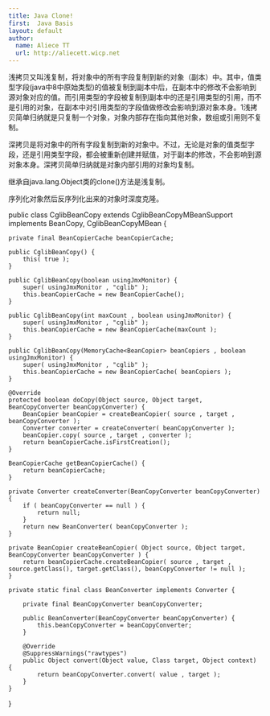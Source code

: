 ```yaml
---
title: Java Clone!
first:  Java Basis
layout: default
author:
  name: Aliece TT
  url: http://aliecett.wicp.net
---
```


浅拷贝又叫浅复制，将对象中的所有字段复制到新的对象（副本）中。其中，值类型字段(java中8中原始类型)的值被复制到副本中后，在副本中的修改不会影响到源对象对应的值。而引用类型的字段被复制到副本中的还是引用类型的引用，而不是引用的对象，在副本中对引用类型的字段值做修改会影响到源对象本身。1浅拷贝简单归纳就是只复制一个对象，对象内部存在指向其他对象，数组或引用则不复制。

深拷贝是将对象中的所有字段复制到新的对象中。不过，无论是对象的值类型字段，还是引用类型字段，都会被重新创建并赋值，对于副本的修改，不会影响到源对象本身。深拷贝简单归纳就是对象内部引用的对象均复制。

继承自java.lang.Object类的clone()方法是浅复制。

序列化对象然后反序列化出来的对象时深度克隆。


public class CglibBeanCopy extends CglibBeanCopyMBeanSupport implements BeanCopy, CglibBeanCopyMBean {

    private final BeanCopierCache beanCopierCache;

    public CglibBeanCopy() {
        this( true );
    }

    public CglibBeanCopy(boolean usingJmxMonitor) {
        super( usingJmxMonitor , "cglib" );
        this.beanCopierCache = new BeanCopierCache();
    }

    public CglibBeanCopy(int maxCount , boolean usingJmxMonitor) {
        super( usingJmxMonitor , "cglib" );
        this.beanCopierCache = new BeanCopierCache(maxCount );
    }

    public CglibBeanCopy(MemoryCache<BeanCopier> beanCopiers , boolean usingJmxMonitor) {
        super( usingJmxMonitor , "cglib" );
        this.beanCopierCache = new BeanCopierCache( beanCopiers );
    }

    @Override
    protected boolean doCopy(Object source, Object target, BeanCopyConverter beanCopyConverter) {
        BeanCopier beanCopier = createBeanCopier( source , target , beanCopyConverter );
        Converter converter = createConverter( beanCopyConverter );
        beanCopier.copy( source , target , converter );
        return beanCopierCache.isFirstCreation();
    }

    BeanCopierCache getBeanCopierCache() {
        return beanCopierCache;
    }

    private Converter createConverter(BeanCopyConverter beanCopyConverter) {
        if ( beanCopyConverter == null ) {
            return null;
        }
        return new BeanConverter( beanCopyConverter );
    }

    private BeanCopier createBeanCopier( Object source, Object target, BeanCopyConverter beanCopyConverter ) {
        return beanCopierCache.createBeanCopier( source , target , source.getClass(), target.getClass(), beanCopyConverter != null );
    }

    private static final class BeanConverter implements Converter {

        private final BeanCopyConverter beanCopyConverter;

        public BeanConverter(BeanCopyConverter beanCopyConverter) {
            this.beanCopyConverter = beanCopyConverter;
        }

        @Override
        @SuppressWarnings("rawtypes")
        public Object convert(Object value, Class target, Object context) {
            return beanCopyConverter.convert( value , target );
        }
    }
}
